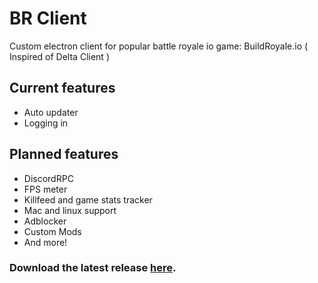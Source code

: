 # BR Client 


Custom electron client for popular battle royale io game: BuildRoyale.io ( Inspired of Delta Client ) 

## Current features
  - Auto updater
  - Logging in

## Planned features
  - DiscordRPC
  - FPS meter
  - Killfeed and game stats tracker
  - Mac and linux support
  - Adblocker
  - Custom Mods
  - And more!

### Download the latest release [here](https://github.com/FeeshDev/DeltaClient/releases/latest).
